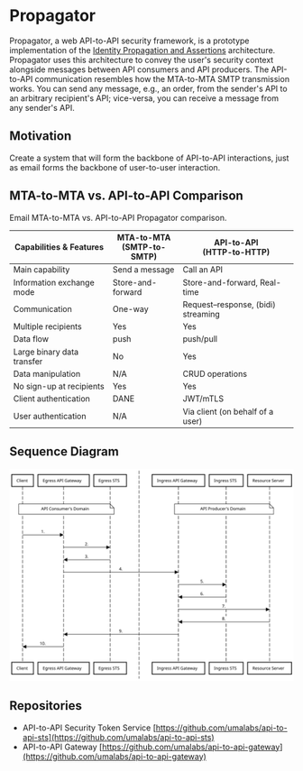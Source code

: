 # Propagator

Propagator, a web API-to-API security framework, is a prototype implementation of the [Identity Propagation and Assertions](https://github.com/umalabs/identity-propagation-and-assertions) architecture. Propagator uses this architecture to convey the user's security context alongside messages between API consumers and API producers. The API-to-API communication resembles how the MTA-to-MTA SMTP transmission works. You can send any message, e.g., an order, from the sender's API to an arbitrary recipient's API; vice-versa, you can receive a message from any sender's API.

## Motivation

Create a system that will form the backbone of API-to-API interactions, just as email forms the backbone of user-to-user interaction.

## MTA-to-MTA vs. API-to-API Comparison

Email MTA-to-MTA vs. API-to-API Propagator comparison.

| Capabilities & Features      | MTA-to-MTA<br>(SMTP-to-SMTP) | API-to-API<br>(HTTP-to-HTTP)       |
| ---------------------------- | ---------------------------- | ---------------------------------- |
| Main capability              | Send a message               | Call an API                        |
| Information exchange mode    | Store-and-forward            | Store-and-forward, Real-time       |
| Communication                | One-way                      | Request–response, (bidi) streaming |
| Multiple recipients          | Yes                          | Yes                                |
| Data flow                    | push                         | push/pull                          |
| Large binary data transfer   | No                           | Yes                                |
| Data manipulation            | N/A                          | CRUD operations                    |
| No sign-up at recipients     | Yes                          | Yes                                |
| Client authentication        | DANE                         | JWT/mTLS                           |
| User authentication          | N/A                          | Via client (on behalf of a user)   |


## Sequence Diagram

![Diagram](./images/propagator_flow.svg)

## Repositories

* API-to-API Security Token Service [https://github.com/umalabs/api-to-api-sts](https://github.com/umalabs/api-to-api-sts)  
* API-to-API Gateway [https://github.com/umalabs/api-to-api-gateway](https://github.com/umalabs/api-to-api-gateway)
